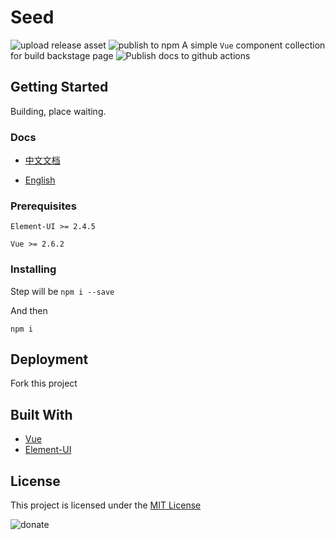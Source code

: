 # Seed

![upload release asset](https://github.com/mizuka-wu/Seed/workflows/upload%20release%20asset/badge.svg)
![publish to npm](https://github.com/mizuka-wu/Seed/workflows/publish%20to%20npm/badge.svg)
A simple `Vue` component collection for build backstage page
![Publish docs to github actions](https://github.com/mizuka-wu/Seed/workflows/Publish%20docs%20to%20github%20actions/badge.svg)

## Getting Started

Building, place waiting.

### Docs

- [中文文档](http://www.mizuka.top/seed/)

- [English](./)

### Prerequisites

`Element-UI >= 2.4.5`

`Vue >= 2.6.2`

### Installing

Step will be
`npm i --save`

And then

`npm i`

## Deployment

Fork this project

## Built With

- [Vue](https://cn.vuejs.org/index.html)
- [Element-UI](https://element.eleme.cn/#/zh-CN/component/quickstart)

## License

This project is licensed under the [MIT License](./LICENSE)

![donate](https://github.com/mizuka-wu/mizuka-wu.github.io/blob/master/assets/donate.jpg?raw=true)
